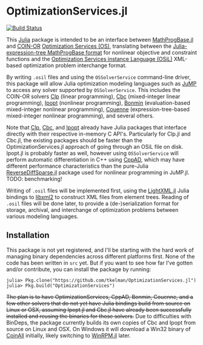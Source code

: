 # OptimizationServices.jl

[![Build Status](https://travis-ci.org/tkelman/OptimizationServices.jl.svg?branch=master)](https://travis-ci.org/tkelman/OptimizationServices.jl)

This [Julia](https://github.com/JuliaLang/julia) package is intended to be an
interface between [MathProgBase.jl](https://github.com/JuliaOpt/MathProgBase.jl)
and [COIN-OR](http://www.coin-or.org) [Optimization Services (OS)](https://projects.coin-or.org/OS),
translating between the [Julia-expression-tree MathProgBase format](http://mathprogbasejl.readthedocs.org/en/latest/nlp.html#obj_expr)
for nonlinear objective and constraint functions and the
[Optimization Services instance Language (OSiL)](http://www.coin-or.org/OS/OSiL.html)
XML-based optimization problem interchange format.

By writing ``.osil`` files and using the ``OSSolverService`` command-line
driver, this package will allow Julia optimization modeling languages such as
[JuMP](https://github.com/JuliaOpt/JuMP.jl) to access any solver supported by
``OSSolverService``. This includes the COIN-OR solvers [Clp](https://projects.coin-or.org/Clp)
(linear programming), [Cbc](https://projects.coin-or.org/Cbc) (mixed-integer
linear programming), [Ipopt](https://projects.coin-or.org/Ipopt) (nonlinear
programming), [Bonmin](https://projects.coin-or.org/Bonmin) (evaluation-based
mixed-integer nonlinear programming), [Couenne](https://projects.coin-or.org/Couenne)
(expression-tree-based mixed-integer nonlinear programming), and several others.

Note that [Clp](https://github.com/JuliaOpt/Clp.jl), [Cbc](https://github.com/JuliaOpt/Cbc.jl),
and [Ipopt](https://github.com/JuliaOpt/Ipopt.jl) already have Julia packages
that interface directly with their respective in-memory C API's. Particularly
for Clp.jl and Cbc.jl, the existing packages should be faster than the
OptimizationServices.jl approach of going through an OSiL file on disk.
Ipopt.jl is probably faster as well, however using ``OSSolverService`` will
perform automatic differentiation in C++ using [CppAD](https://projects.coin-or.org/CppAD),
which may have different performance characteristics than the pure-Julia
[ReverseDiffSparse.jl](https://github.com/mlubin/ReverseDiffSparse.jl) package
used for nonlinear programming in JuMP.jl. TODO: benchmarking!

Writing of ``.osil`` files will be implemented first, using the
[LightXML.jl](https://github.com/JuliaLang/LightXML.jl) Julia bindings to
[libxml2](http://xmlsoft.org) to construct XML files from element trees.
Reading of ``.osil`` files will be done later, to provide a (de-)serialization
format for storage, archival, and interchange of optimization problems between
various modeling languages.

## Installation

This package is not yet registered, and I'll be starting with the hard work
of managing binary dependencies across different platforms first. None of the
code has been written in `src` yet. But if you want to see how far I've gotten
and/or contribute, you can install the package by running:

    julia> Pkg.clone("https://github.com/tkelman/OptimizationServices.jl")
    julia> Pkg.build("OptimizationServices")

~~The plan is to have OptimizationServices, CppAD, Bonmin, Couenne, and a few
other solvers that do not yet have Julia bindings build from source on Linux
or OSX, assuming Ipopt.jl and Cbc.jl have already been successfully installed
and reusing the binaries for those solvers.~~ Due to difficulties with BinDeps,
the package currently builds its own copies of Cbc and Ipopt from source on
Linux and OSX. On Windows it will download a Win32 binary of
[CoinAll](https://projects.coin-or.org/CoinBinary) initially, likely
switching to [WinRPM.jl](https://github.com/JuliaLang/WinRPM.jl) later.
